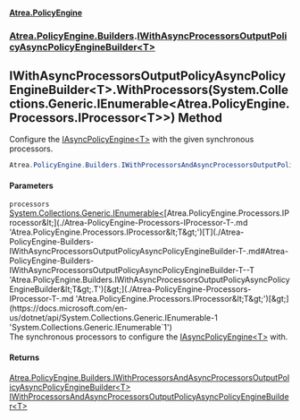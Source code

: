 #### [Atrea.PolicyEngine](./index.md 'index')
### [Atrea.PolicyEngine.Builders](./Atrea-PolicyEngine-Builders.md 'Atrea.PolicyEngine.Builders').[IWithAsyncProcessorsOutputPolicyAsyncPolicyEngineBuilder&lt;T&gt;](./Atrea-PolicyEngine-Builders-IWithAsyncProcessorsOutputPolicyAsyncPolicyEngineBuilder-T-.md 'Atrea.PolicyEngine.Builders.IWithAsyncProcessorsOutputPolicyAsyncPolicyEngineBuilder&lt;T&gt;')
## IWithAsyncProcessorsOutputPolicyAsyncPolicyEngineBuilder&lt;T&gt;.WithProcessors(System.Collections.Generic.IEnumerable&lt;Atrea.PolicyEngine.Processors.IProcessor&lt;T&gt;&gt;) Method
Configure the [IAsyncPolicyEngine&lt;T&gt;](./Atrea-PolicyEngine-IAsyncPolicyEngine-T-.md 'Atrea.PolicyEngine.IAsyncPolicyEngine&lt;T&gt;') with the given synchronous processors.  
```csharp
Atrea.PolicyEngine.Builders.IWithProcessorsAndAsyncProcessorsOutputPolicyAsyncPolicyEngineBuilder<T> WithProcessors(System.Collections.Generic.IEnumerable<Atrea.PolicyEngine.Processors.IProcessor<T>> processors);
```
#### Parameters
<a name='Atrea-PolicyEngine-Builders-IWithAsyncProcessorsOutputPolicyAsyncPolicyEngineBuilder-T--WithProcessors(System-Collections-Generic-IEnumerable-Atrea-PolicyEngine-Processors-IProcessor-T--)-processors'></a>
`processors` [System.Collections.Generic.IEnumerable&lt;](https://docs.microsoft.com/en-us/dotnet/api/System.Collections.Generic.IEnumerable-1 'System.Collections.Generic.IEnumerable`1')[Atrea.PolicyEngine.Processors.IProcessor&lt;](./Atrea-PolicyEngine-Processors-IProcessor-T-.md 'Atrea.PolicyEngine.Processors.IProcessor&lt;T&gt;')[T](./Atrea-PolicyEngine-Builders-IWithAsyncProcessorsOutputPolicyAsyncPolicyEngineBuilder-T-.md#Atrea-PolicyEngine-Builders-IWithAsyncProcessorsOutputPolicyAsyncPolicyEngineBuilder-T--T 'Atrea.PolicyEngine.Builders.IWithAsyncProcessorsOutputPolicyAsyncPolicyEngineBuilder&lt;T&gt;.T')[&gt;](./Atrea-PolicyEngine-Processors-IProcessor-T-.md 'Atrea.PolicyEngine.Processors.IProcessor&lt;T&gt;')[&gt;](https://docs.microsoft.com/en-us/dotnet/api/System.Collections.Generic.IEnumerable-1 'System.Collections.Generic.IEnumerable`1')  
The synchronous processors to configure the [IAsyncPolicyEngine&lt;T&gt;](./Atrea-PolicyEngine-IAsyncPolicyEngine-T-.md 'Atrea.PolicyEngine.IAsyncPolicyEngine&lt;T&gt;') with.  
  
#### Returns
[Atrea.PolicyEngine.Builders.IWithProcessorsAndAsyncProcessorsOutputPolicyAsyncPolicyEngineBuilder&lt;](./Atrea-PolicyEngine-Builders-IWithProcessorsAndAsyncProcessorsOutputPolicyAsyncPolicyEngineBuilder-T-.md 'Atrea.PolicyEngine.Builders.IWithProcessorsAndAsyncProcessorsOutputPolicyAsyncPolicyEngineBuilder&lt;T&gt;')[T](./Atrea-PolicyEngine-Builders-IWithAsyncProcessorsOutputPolicyAsyncPolicyEngineBuilder-T-.md#Atrea-PolicyEngine-Builders-IWithAsyncProcessorsOutputPolicyAsyncPolicyEngineBuilder-T--T 'Atrea.PolicyEngine.Builders.IWithAsyncProcessorsOutputPolicyAsyncPolicyEngineBuilder&lt;T&gt;.T')[&gt;](./Atrea-PolicyEngine-Builders-IWithProcessorsAndAsyncProcessorsOutputPolicyAsyncPolicyEngineBuilder-T-.md 'Atrea.PolicyEngine.Builders.IWithProcessorsAndAsyncProcessorsOutputPolicyAsyncPolicyEngineBuilder&lt;T&gt;')  
[IWithProcessorsAndAsyncProcessorsOutputPolicyAsyncPolicyEngineBuilder&lt;T&gt;](./Atrea-PolicyEngine-Builders-IWithProcessorsAndAsyncProcessorsOutputPolicyAsyncPolicyEngineBuilder-T-.md 'Atrea.PolicyEngine.Builders.IWithProcessorsAndAsyncProcessorsOutputPolicyAsyncPolicyEngineBuilder&lt;T&gt;')  
